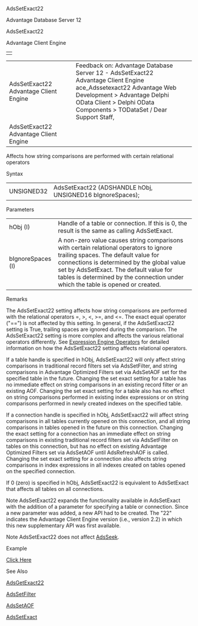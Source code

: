 AdsSetExact22




Advantage Database Server 12  

AdsSetExact22

Advantage Client Engine

|  |
| --- |
|  |

|  |  |  |  |  |
| --- | --- | --- | --- | --- |
| AdsSetExact22  Advantage Client Engine |  |  | Feedback on: Advantage Database Server 12 - AdsSetExact22 Advantage Client Engine ace\_Adssetexact22 Advantage Web Development > Advantage Delphi OData Client > Delphi OData Components > TODataSet / Dear Support Staff, |  |
| AdsSetExact22  Advantage Client Engine |  |  |  |  |

Affects how string comparisons are performed with certain relational operators

Syntax

|  |  |
| --- | --- |
| UNSIGNED32 | AdsSetExact22 (ADSHANDLE hObj,  UNSIGNED16 bIgnoreSpaces); |

Parameters

|  |  |
| --- | --- |
| hObj (I) | Handle of a table or connection. If this is 0, the result is the same as calling AdsSetExact. |
| bIgnoreSpaces (I) | A non-zero value causes string comparisons with certain relational operators to ignore trailing spaces. The default value for connections is determined by the global value set by AdsSetExact. The default value for tables is determined by the connection under which the table is opened or created. |

Remarks

The AdsSetExact22 setting affects how string comparisons are performed with the relational operators =, >, <, >=, and <=. The exact equal operator ("==") is not affected by this setting. In general, if the AdsSetExact22 setting is True, trailing spaces are ignored during the comparison. The AdsSetExact22 setting is more complex and affects the various relational operators differently. See [Expression Engine Operators](master_expression_engine_operators.htm) for detailed information on how the AdsSetExact22 setting affects relational operators.

If a table handle is specified in hObj, AdsSetExact22 will only affect string comparisons in traditional record filters set via AdsSetFilter, and string comparisons in Advantage Optimized Filters set via AdsSetAOF set for the specified table in the future. Changing the set exact setting for a table has no immediate effect on string comparisons in an existing record filter or an existing AOF. Changing the set exact setting for a table also has no effect on string comparisons performed in existing index expressions or on string comparisons performed in newly created indexes on the specified table.

If a connection handle is specified in hObj, AdsSetExact22 will affect string comparisons in all tables currently opened on this connection, and all string comparisons in tables opened in the future on this connection. Changing the exact setting for a connection has an immediate effect on string comparisons in existing traditional record filters set via AdsSetFilter on tables on this connection, but has no effect on existing Advantage Optimized Filters set via AdsSetAOF until AdsRefreshAOF is called. Changing the set exact setting for a connection also affects string comparisons in index expressions in all indexes created on tables opened on the specified connection.

If 0 (zero) is specified in hObj, AdsSetExact22 is equivalent to AdsSetExact that affects all tables on all connections.

Note AdsSetExact22 expands the functionality available in AdsSetExact with the addition of a parameter for specifying a table or connection. Since a new parameter was added, a new API had to be created. The "22" indicates the Advantage Client Engine version (i.e., version 2.2) in which this new supplementary API was first available.

Note AdsSetExact22 does not affect [AdsSeek](ace_adsseek.htm).

Example

[Click Here](ace_more_examples.htm#adssetexact22_example)

See Also

[AdsGetExact22](ace_adsgetexact22.htm)

[AdsSetFilter](ace_adssetfilter.htm)

[AdsSetAOF](ace_adssetaof.htm)

[AdsSetExact](ace_adssetexact.htm)